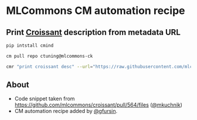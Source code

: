 ﻿# MLCommons CM automation recipe

## Print [Croissant](https://github.com/mlcommons/croissant) description from metadata URL

```bash
pip intstall cmind

cm pull repo ctuning@mlcommons-ck

cmr "print croissant desc" --url="https://raw.githubusercontent.com/mlcommons/croissant/main/datasets/1.0/gpt-3/metadata.json"
```

## About

* Code snippet taken from https://github.com/mlcommons/croissant/pull/564/files ([@mkuchnik](https://github.com/mkuchnik))
* CM automation recipe added by [@gfursin](https://github.com/gfursin).